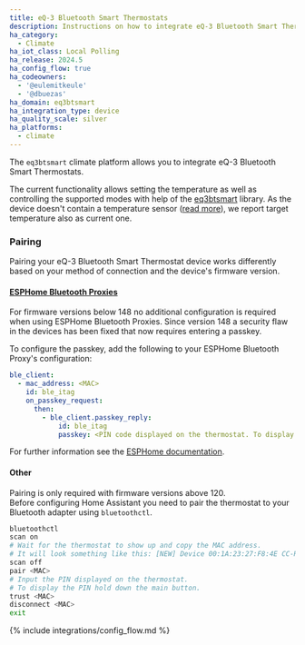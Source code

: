 ```yaml
---
title: eQ-3 Bluetooth Smart Thermostats
description: Instructions on how to integrate eQ-3 Bluetooth Smart Thermostats into Home Assistant.
ha_category:
  - Climate
ha_iot_class: Local Polling
ha_release: 2024.5
ha_config_flow: true
ha_codeowners:
  - '@eulemitkeule'
  - '@dbuezas'
ha_domain: eq3btsmart
ha_integration_type: device
ha_quality_scale: silver
ha_platforms:
  - climate
---
```


The `eq3btsmart` climate platform allows you to integrate eQ-3 Bluetooth Smart Thermostats.

The current functionality allows setting the temperature as well as controlling the supported modes with help of the [eq3btsmart](https://github.com/eulemitkeule/eq3btsmart) library.
As the device doesn't contain a temperature sensor ([read more](https://forum.fhem.de/index.php/topic,39308.15.html)), we report target temperature also as current one.

### Pairing

Pairing your eQ-3 Bluetooth Smart Thermostat device works differently based on your method of connection and the device's firmware version.

#### [ESPHome Bluetooth Proxies](https://esphome.io/components/bluetooth_proxy.html)

For firmware versions below 148 no additional configuration is required when using ESPHome Bluetooth Proxies.
Since version 148 a security flaw in the devices has been fixed that now requires entering a passkey.

To configure the passkey, add the following to your ESPHome Bluetooth Proxy's configuration:

```yaml
ble_client:
  - mac_address: <MAC>
    id: ble_itag
    on_passkey_request:
      then:
        - ble_client.passkey_reply:
            id: ble_itag
            passkey: <PIN code displayed on the thermostat. To display the PIN hold down the main button.>
```

For further information see the [ESPHome documentation](https://esphome.io/components/ble_client.html#on-passkey-request).

#### Other

Pairing is only required with firmware versions above 120.<br>
Before configuring Home Assistant you need to pair the thermostat to your Bluetooth adapter using `bluetoothctl`.

```bash
bluetoothctl
scan on
# Wait for the thermostat to show up and copy the MAC address.
# It will look something like this: [NEW] Device 00:1A:23:27:F8:4E CC-RT-BLE
scan off
pair <MAC>
# Input the PIN displayed on the thermostat.
# To display the PIN hold down the main button.
trust <MAC>
disconnect <MAC>
exit
```

{% include integrations/config_flow.md %}
